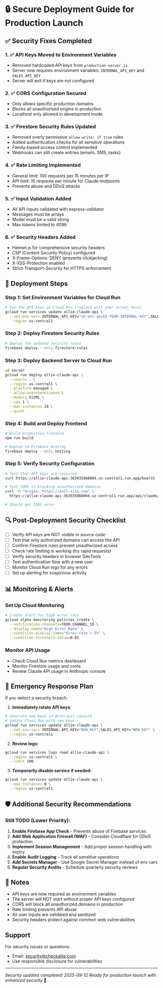 # 🔒 Secure Deployment Guide for Production Launch

## ✅ Security Fixes Completed

### 1. ✅ API Keys Moved to Environment Variables
- Removed hardcoded API keys from `production-server.js`
- Server now requires environment variables: `INTERNAL_API_KEY` and `SALES_API_KEY`
- Server will exit if keys are not configured

### 2. ✅ CORS Configuration Secured
- Only allows specific production domains
- Blocks all unauthorized origins in production
- Localhost only allowed in development mode

### 3. ✅ Firestore Security Rules Updated
- Removed overly permissive `allow write: if true` rules
- Added authentication checks for all sensitive operations
- Family-based access control implemented
- Webhooks can still create entries (emails, SMS, tasks)

### 4. ✅ Rate Limiting Implemented
- General limit: 100 requests per 15 minutes per IP
- API limit: 10 requests per minute for Claude endpoints
- Prevents abuse and DDoS attacks

### 5. ✅ Input Validation Added
- All API inputs validated with express-validator
- Messages must be arrays
- Model must be a valid string
- Max tokens limited to 4096

### 6. ✅ Security Headers Added
- Helmet.js for comprehensive security headers
- CSP (Content Security Policy) configured
- X-Frame-Options: DENY (prevents clickjacking)
- X-XSS-Protection enabled
- Strict-Transport-Security for HTTPS enforcement

## 🚀 Deployment Steps

### Step 1: Set Environment Variables for Cloud Run

```bash
# Set the API keys in Cloud Run (replace with your actual keys)
gcloud run services update allie-claude-api \
  --set-env-vars INTERNAL_API_KEY="sk-ant-api03-YOUR-INTERNAL-KEY",SALES_API_KEY="sk-ant-api03-YOUR-SALES-KEY",NODE_ENV="production" \
  --region us-central1
```

### Step 2: Deploy Firestore Security Rules

```bash
# Deploy the updated security rules
firebase deploy --only firestore:rules
```

### Step 3: Deploy Backend Server to Cloud Run

```bash
cd server
gcloud run deploy allie-claude-api \
  --source . \
  --region us-central1 \
  --platform managed \
  --allow-unauthenticated \
  --memory 512Mi \
  --cpu 1 \
  --max-instances 10 \
  --quiet
```

### Step 4: Build and Deploy Frontend

```bash
# Build production frontend
npm run build

# Deploy to Firebase Hosting
firebase deploy --only hosting
```

### Step 5: Verify Security Configuration

```bash
# Test that API keys are required
curl https://allie-claude-api-363935868004.us-central1.run.app/health

# Test CORS is blocking unauthorized domains
curl -H "Origin: https://evil-site.com" \
  https://allie-claude-api-363935868004.us-central1.run.app/api/claude/test

# Should get CORS error
```

## 🔍 Post-Deployment Security Checklist

- [ ] Verify API keys are NOT visible in source code
- [ ] Test that only authorized domains can access the API
- [ ] Confirm Firestore rules prevent unauthorized access
- [ ] Check rate limiting is working (try rapid requests)
- [ ] Verify security headers in browser DevTools
- [ ] Test authentication flow with a new user
- [ ] Monitor Cloud Run logs for any errors
- [ ] Set up alerting for suspicious activity

## 📊 Monitoring & Alerts

### Set Up Cloud Monitoring
```bash
# Create alert for high error rate
gcloud alpha monitoring policies create \
  --notification-channels=YOUR_CHANNEL_ID \
  --display-name="High Error Rate" \
  --condition-display-name="Error rate > 5%" \
  --condition-threshold-value=0.05
```

### Monitor API Usage
- Check Cloud Run metrics dashboard
- Monitor Firestore usage and costs
- Review Claude API usage in Anthropic console

## 🚨 Emergency Response Plan

If you detect a security breach:

1. **Immediately rotate API keys:**
```bash
# Generate new keys in Anthropic console
# Update Cloud Run with new keys
gcloud run services update allie-claude-api \
  --set-env-vars INTERNAL_API_KEY="NEW_KEY",SALES_API_KEY="NEW_KEY" \
  --region us-central1
```

2. **Review logs:**
```bash
gcloud run services logs read allie-claude-api \
  --region us-central1 \
  --limit 100
```

3. **Temporarily disable service if needed:**
```bash
gcloud run services update allie-claude-api \
  --max-instances 0 \
  --region us-central1
```

## 🛡️ Additional Security Recommendations

### Still TODO (Lower Priority):
1. **Enable Firebase App Check** - Prevents abuse of Firebase services
2. **Add Web Application Firewall (WAF)** - Consider Cloudflare for DDoS protection
3. **Implement Session Management** - Add proper session handling with expiry
4. **Enable Audit Logging** - Track all sensitive operations
5. **Add Secrets Manager** - Use Google Secret Manager instead of env vars
6. **Regular Security Audits** - Schedule quarterly security reviews

## 📝 Notes

- API keys are now required as environment variables
- The server will NOT start without proper API keys configured
- CORS will block all unauthorized domains in production
- Rate limiting prevents API abuse
- All user inputs are validated and sanitized
- Security headers protect against common web vulnerabilities

## Support

For security issues or questions:
- Email: security@checkallie.com
- Use responsible disclosure for vulnerabilities

---
*Security updates completed: 2025-09-12*
*Ready for production launch with enhanced security* 🚀